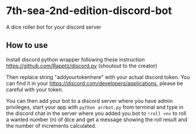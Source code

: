 # 7th-sea-2nd-edition-discord-bot
A dice roller bot for your discord server

## How to use

Install discord python wrapper following these instruction https://github.com/Rapptz/discord.py (shoutout to the creator)

Then replace string "addyourtokenhere" with your actual discord token. You can find it in your https://discord.com/developers/applications, please 
be careful with your token.

You can then add your bot to a discord server where you have admin privileges, start your app with ```python arrbot.py``` from terminal and type 
in the discord chat in the server where you added you bot to ```!roll <n>``` to roll a wanted number (n) of dice and get a message showing the roll result and the number of increments calculated.

